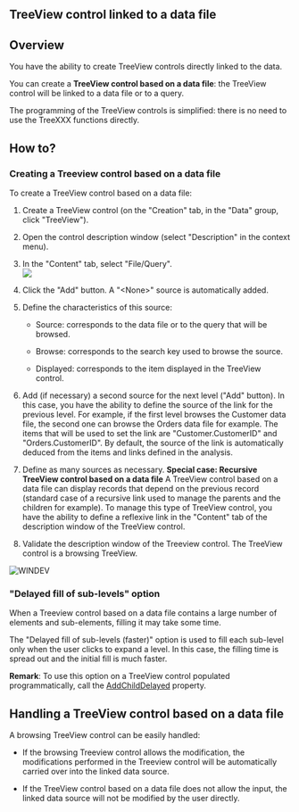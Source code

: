 


## TreeView control linked to a data file
			



<a name="NOTE1"></a>
<a name="NOTE1_1"></a>


## Overview
<a name="overview_ELTTEXTE000129"></a>
You have the ability to create TreeView controls directly linked to the data. 

You can create a **TreeView control based on a data file**: the TreeView control will be linked to a data file or to a query. 

The programming of the TreeView controls is simplified: there is no need to use the TreeXXX functions directly. 



## How to?
<a name="how_ELTTEXTE000153"></a>


### Creating a Treeview control based on a data file
<a name="creating_treeview_control_based_data_file_ELTPARAGRAPHE000019"></a>

To create a TreeView control based on a data file: 

1. Create a TreeView control (on the "Creation" tab, in the "Data" group, click "TreeView").

2. Open the control description window (select "Description" in the context menu). 

3. In the "Content" tab, select "File/Query". <br>![](https://doc.pcsoft.fr/en-US/images/image.awp?langid=3&name=Arbre_Contenu.gif&type=thumb)


4. Click the "Add" button. A "&lt;None&gt;" source is automatically added.

5. Define the characteristics of this source:

	- Source: corresponds to the data file or to the query that will be browsed.

	- Browse: corresponds to the search key used to browse the source.

	- Displayed: corresponds to the item displayed in the TreeView control.




6. Add (if necessary) a second source for the next level ("Add" button). In this case, you have the ability to define the source of the link for the previous level. 
	For example, if the first level browses the Customer data file, the second one can browse the Orders data file for example. The items that will be used to set the link are "Customer.CustomerID" and "Orders.CustomerID". By default, the source of the link is automatically deduced from the items and links defined in the analysis.

7. Define as many sources as necessary. 
	**Special case: Recursive TreeView control based on a data file**
	A TreeView control based on a data file can display records that depend on the previous record (standard case of a recursive link used to manage the parents and the children for example). 
	To manage this type of TreeView control, you have the ability to define a reflexive link in the "Content" tab of the description window of the TreeView control.

8. Validate the description window of the Treeview control. The TreeView control is a browsing TreeView. 



![WINDEV](https://doc.pcsoft.fr/ext/images/us/WD.png) 

### "Delayed fill of sub-levels" option
<a name="delayed_fill_sublevels_option_ELTPARAGRAPHE000062"></a>

When a Treeview control based on a data file contains a large number of elements and sub-elements, filling it may take some time. 

The "Delayed fill of sub-levels (faster)" option is used to fill each sub-level only when the user clicks to expand a level. In this case, the filling time is spread out and the initial fill is much faster. 

**Remark**: To use this option on a TreeView control populated programmatically, call the [AddChildDelayed](../Proprietes/1000020927.md) property. 



## Handling a TreeView control based on a data file
<a name="handling_treeview_control_based_data_file_ELTTEXTE000183"></a>
A browsing TreeView control can be easily handled: 

- If the browsing Treeview control allows the modification, the modifications performed in the Treeview control will be automatically carried over into the linked data source. 

- If the TreeView control based on a data file does not allow the input, the linked data source will not be modified by the user directly. 






